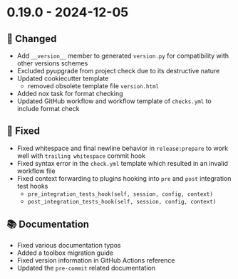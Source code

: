 # 0.19.0 - 2024-12-05

## 🔧 Changed

* Add `__version__` member to generated `version.py` for compatibility with other versions schemes
* Excluded pyupgrade from project check due to its destructive nature
* Updated cookiecutter template
    - removed obsolete template file `version.html`
* Added nox task for format checking
* Updated GitHub workflow and workflow template of `checks.yml` to include format check

## 🐞 Fixed

* Fixed whitespace and final newline behavior in `release:prepare` to work well with `trailing whitespace` commit hook
* Fixed syntax error in the `check.yml` template which resulted in an invalid workflow file
* Fixed context forwarding to plugins hooking into `pre` and `post` integration test hooks
    - `pre_integration_tests_hook(self, session, config, context)`
    - `post_integration_tests_hook(self, session, config, context)`

## 📚 Documentation

* Fixed various documentation typos
* Added a toolbox migration guide
* Fixed version information in GitHub Actions reference
* Updated the `pre-commit` related documentation
